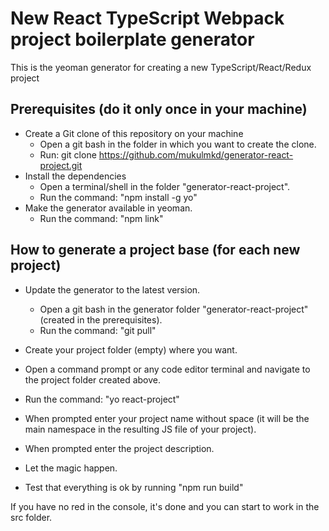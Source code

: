 # New React TypeScript Webpack project boilerplate generator
This is the yeoman generator for creating a new TypeScript/React/Redux project

## Prerequisites (do it only once in your machine)
* Create a Git clone of this repository on your machine
    * Open a git bash in the folder in which you want to create the clone.
    * Run: git clone https://github.com/mukulmkd/generator-react-project.git
* Install the dependencies
    * Open a terminal/shell in the folder "generator-react-project".
    * Run the command: "npm install -g yo"
* Make the generator available in yeoman.
    * Run the command: "npm link"

## How to generate a project base (for each new project)
* Update the generator to the latest version.
    * Open a git bash in the generator folder "generator-react-project" (created in the prerequisites).
    * Run the command: "git pull"

* Create your project folder (empty) where you want.
* Open a command prompt or any code editor terminal and navigate to the project folder created above.
* Run the command: "yo react-project"
* When prompted enter your project name without space (it will be the main namespace in the resulting JS file of your project).
* When prompted enter the project description.
* Let the magic happen.
* Test that everything is ok by running "npm run build"

If you have no red in the console, it's done and you can start to work in the src folder.

